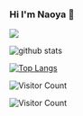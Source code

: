 ### Hi I'm Naoya 👋

[![](https://raw.githubusercontent.com/Naoya-Kojima/github-profile-summary-cards-example/master/profile-summary-card-output/solarized/0-profile-details.svg)](https://github.com/Naoya-Kojima/github-profile-summary-cards)

![github stats](https://github-readme-stats.vercel.app/api?username=Naoya-Kojima&count_private=true&theme=dark)

[![Top Langs](https://github-readme-stats.vercel.app/api/top-langs/?username=Naoya-Kojima&langs_count=10)](https://github.com/anuraghazra/github-readme-stats)

![Visitor Count](https://profile-counter.glitch.me/Naoya-Kojima/count.svg)

![Visitor Count](https://komarev.com/ghpvc/?username=Naoya-Kojima&color=green)

<!--
**Naoya-Kojima/Naoya-Kojima** is a ✨ _special_ ✨ repository because its `README.md` (this file) appears on your GitHub profile.

Here are some ideas to get you started:

- 🔭 I’m currently working on ...
- 🌱 I’m currently learning ...
- 👯 I’m looking to collaborate on ...
- 🤔 I’m looking for help with ...
- 💬 Ask me about ...
- 📫 How to reach me: ...
- 😄 Pronouns: ...
- ⚡ Fun fact: ...
-->
